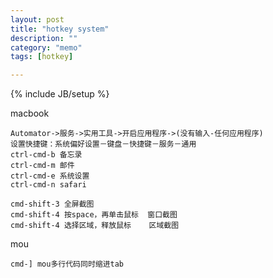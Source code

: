 ```yaml
---
layout: post
title: "hotkey system"
description: ""
category: "memo"
tags: [hotkey]

---
```

{% include JB/setup %}

macbook

    Automator->服务->实用工具->开启应用程序->(没有输入-任何应用程序)
    设置快捷键：系统偏好设置－键盘－快捷键－服务－通用
    ctrl-cmd-b 备忘录
    ctrl-cmd-m 邮件
    ctrl-cmd-e 系统设置
    ctrl-cmd-n safari

    cmd-shift-3 全屏截图
    cmd-shift-4 按space，再单击鼠标  窗口截图
    cmd-shift-4 选择区域，释放鼠标    区域截图

mou

    cmd-] mou多行代码同时缩进tab
